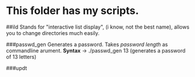 # This folder has my scripts.

##ild 
Stands for "interactive list display", (i know, not the best name), allows you to change directories much easily.

###passwd_gen
Generates a password. Takes *password length* as commandline arument.
**Syntax** -> ./passwd_gen 13 (generates a password of 13 letters)

###updt

